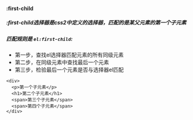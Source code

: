 #### :first-child
##### :first-child选择器是css2中定义的选择器，匹配的是某父元素的第一个子元素
##### 匹配规则是 `el:first-child`: 
 * 第一步，查找el选择器匹配元素的所有同级元素
 * 第二步，在同级元素中查找最后一个元素
 * 第三步，检验最后一个元素是否与选择器el匹配
 


```
<div>
  <p>第一个子元素</p>
  <h1>第二个子元素</h1>
  <span>第三个子元素</span>
  <span>第四个子元素</span>
</div>
```

